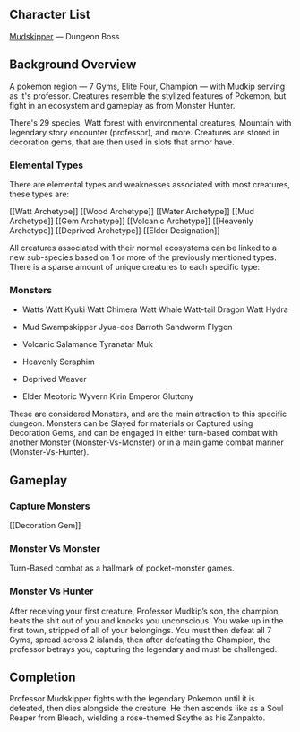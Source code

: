 ## Character List

[Mudskipper](./Mudskipper.md) — Dungeon Boss

## Background Overview

A pokemon region — 7 Gyms, Elite Four, Champion — with Mudkip serving as it's professor. Creatures resemble the stylized features of Pokemon, but fight in an ecosystem and gameplay as from Monster Hunter.

There's 29 species, Watt forest with environmental creatures, Mountain with legendary story encounter (professor), and more. Creatures are stored in decoration gems, that are then used in slots that armor have.

### Elemental Types
There are elemental types and weaknesses associated with most creatures, these types are:

[[Watt Archetype]]
[[Wood Archetype]]
[[Water Archetype]]
[[Mud Archetype]]
[[Gem Archetype]]
[[Volcanic Archetype]]
[[Heavenly Archetype]]
[[Deprived Archetype]]
[[Elder Designation]]

All creatures associated with their normal ecosystems can be linked to a new sub-species based on 1 or more of the previously mentioned types. There is a sparse amount of unique creatures to each specific type:

### Monsters
- Watts
    Watt Kyuki
    Watt Chimera
    Watt Whale
    Watt-tail Dragon
    Watt Hydra

- Mud
    Swampskipper
    Jyua-dos
    Barroth
    Sandworm
    Flygon

- Volcanic
    Salamance
    Tyranatar
    Muk

- Heavenly
    Seraphim

- Deprived
    Weaver

- Elder
	Meotoric Wyvern
	Kirin
	Emperor
	Gluttony

These are considered Monsters, and are the main attraction to this specific dungeon. Monsters can be Slayed for materials or Captured using Decoration Gems, and can be engaged in either turn-based combat with another Monster (Monster-Vs-Monster) or in a main game combat manner (Monster-Vs-Hunter).

## Gameplay

### Capture Monsters

[[Decoration Gem]]

### Monster Vs Monster

Turn-Based combat as a hallmark of pocket-monster games.

### Monster Vs Hunter

After receiving your first creature, Professor Mudkip’s son, the champion, beats the shit out of you and knocks you unconscious. You wake up in the first town, stripped of all of your belongings. You must then defeat all 7 Gyms, spread across 2 islands, then after defeating the Champion, the professor betrays you, capturing the legendary and must be challenged.

## Completion

Professor Mudskipper fights with the legendary Pokemon until it is defeated, then dies alongside the creature. He then ascends like as a Soul Reaper from Bleach, wielding a rose-themed Scythe as his Zanpakto.